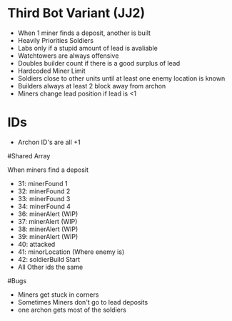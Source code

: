 # Third Bot Variant (JJ2)
- When 1 miner finds a deposit, another is built
- Heavily Priorities Soldiers
- Labs only if a stupid amount of lead is avaliable
- Watchtowers are always offensive
- Doubles builder count if there is a good surplus of lead
- Hardcoded Miner Limit
- Soldiers close to other units until at least one enemy location is known
- Builders always at least 2 block away from archon
- Miners change lead position if lead is <1

# IDs
- Archon ID's are all +1

#Shared Array

When miners find a deposit
- 31: minerFound 1
- 32: minerFound 2
- 33: minerFound 3
- 34: minerFound 4
- 36: minerAlert (WIP)
- 37: minerAlert (WIP)
- 38: minerAlert (WIP)
- 39: minerAlert (WIP)
- 40: attacked
- 41: minorLocation (Where enemy is)  
- 42: soldierBuild Start
- All Other ids the same

#Bugs
- Miners get stuck in corners
- Sometimes Miners don't go to lead deposits
- one archon gets most of the soldiers